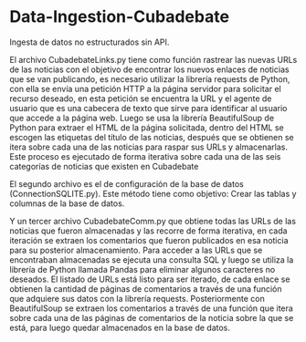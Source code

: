 # Data-Ingestion-Cubadebate
Ingesta de datos no estructurados sin API.

El archivo CubadebateLinks.py tiene como función rastrear las nuevas URLs de las noticias con el objetivo de encontrar los nuevos enlaces de noticias que se van publicando, es necesario utilizar la librería requests de Python, con ella se envía una petición HTTP a la página servidor para solicitar el recurso deseado, en esta petición se encuentra la URL y el agente de usuario que es una cabecera de texto que sirve para identificar al usuario que accede a la página web. Luego se usa la librería BeautifulSoup de Python para extraer el HTML de la página solicitada, dentro del HTML se escogen las etiquetas del título de las noticias, después
que se obtienen se itera sobre cada una de las noticias para raspar sus URLs y almacenarlas. Este proceso es ejecutado de forma iterativa sobre cada una de las seis categorías de noticias que existen en Cubadebate

El segundo archivo es el de configuración de la base de datos (ConnectionSQLITE.py). Este método tiene como objetivo: Crear las tablas y columnas de la base de datos.

Y un tercer archivo CubadebateComm.py que obtiene todas las URLs de las noticias que fueron almacenadas y las recorre de forma iterativa, en cada iteración se extraen los comentarios que fueron publicados en esa noticia para su posterior almacenamiento. Para acceder a las URLs que se encontraban almacenadas se ejecuta una consulta SQL y luego se utiliza la librería de Python llamada Pandas para eliminar algunos caracteres no deseados. El listado de URLs está listo para ser iterado, de cada enlace se obtienen la cantidad de páginas de comentarios a través de una función que adquiere sus datos con la librería requests. Posteriormente con BeautifulSoup se extraen los comentarios a través de una función que itera sobre cada una de las páginas de comentarios de la noticia sobre la que se está, para luego quedar almacenados en la base de datos.
